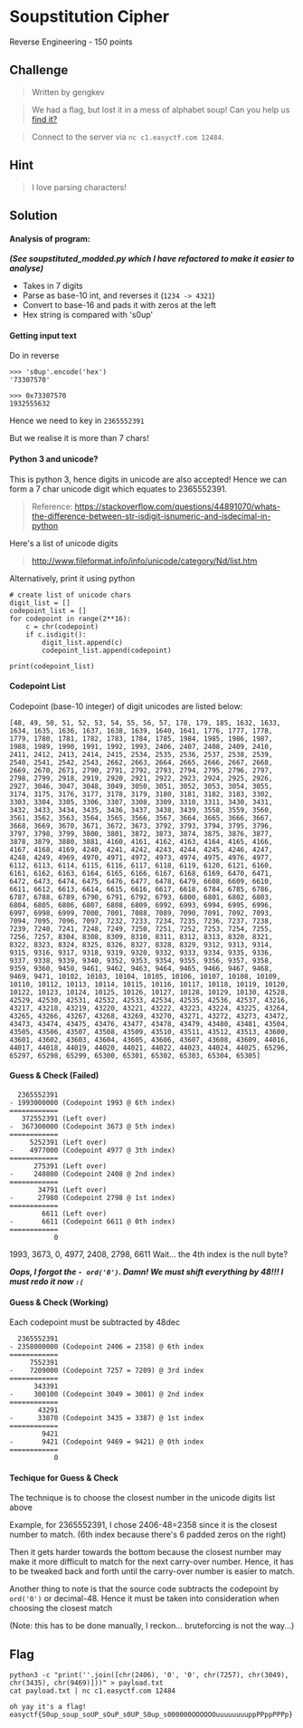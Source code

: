 # Soupstitution Cipher
Reverse Engineering - 150 points

## Challenge 
> Written by gengkev

> We had a flag, but lost it in a mess of alphabet soup! Can you help us [find it?](soupstituted.py)

> Connect to the server via `nc c1.easyctf.com 12484`.

## Hint
> I love parsing characters!

## Solution

#### Analysis of program:

***(See soupstituted_modded.py which I have refactored to make it easier to analyse)***

- Takes in 7 digits
- Parse as base-10 int, and reverses it (`1234 -> 4321`)
- Convert to base-16 and pads it with zeros at the left
- Hex string is compared with 's0up'

#### Getting input text

Do in reverse

    >>> 's0up'.encode('hex')
    '73307570'

    >>> 0x73307570
    1932555632

Hence we need to key in `2365552391`

But we realise it is more than 7 chars!

#### Python 3 and unicode?

This is python 3, hence digits in unicode are also accepted!
Hence we can form a 7 char unicode digit which equates to 2365552391.

> Reference: https://stackoverflow.com/questions/44891070/whats-the-difference-between-str-isdigit-isnumeric-and-isdecimal-in-python

Here's a list of unicode digits
> http://www.fileformat.info/info/unicode/category/Nd/list.htm

Alternatively, print it using python

    # create list of unicode chars
    digit_list = []
    codepoint_list = []
    for codepoint in range(2**16):
        c = chr(codepoint)
        if c.isdigit():
            digit_list.append(c)
            codepoint_list.append(codepoint)
     
    print(codepoint_list)

#### Codepoint List

Codepoint (base-10 integer) of digit unicodes are listed below:

    [48, 49, 50, 51, 52, 53, 54, 55, 56, 57, 178, 179, 185, 1632, 1633, 1634, 1635, 1636, 1637, 1638, 1639, 1640, 1641, 1776, 1777, 1778, 1779, 1780, 1781, 1782, 1783, 1784, 1785, 1984, 1985, 1986, 1987, 1988, 1989, 1990, 1991, 1992, 1993, 2406, 2407, 2408, 2409, 2410, 2411, 2412, 2413, 2414, 2415, 2534, 2535, 2536, 2537, 2538, 2539, 2540, 2541, 2542, 2543, 2662, 2663, 2664, 2665, 2666, 2667, 2668, 2669, 2670, 2671, 2790, 2791, 2792, 2793, 2794, 2795, 2796, 2797, 2798, 2799, 2918, 2919, 2920, 2921, 2922, 2923, 2924, 2925, 2926, 2927, 3046, 3047, 3048, 3049, 3050, 3051, 3052, 3053, 3054, 3055, 3174, 3175, 3176, 3177, 3178, 3179, 3180, 3181, 3182, 3183, 3302, 3303, 3304, 3305, 3306, 3307, 3308, 3309, 3310, 3311, 3430, 3431, 3432, 3433, 3434, 3435, 3436, 3437, 3438, 3439, 3558, 3559, 3560, 3561, 3562, 3563, 3564, 3565, 3566, 3567, 3664, 3665, 3666, 3667, 3668, 3669, 3670, 3671, 3672, 3673, 3792, 3793, 3794, 3795, 3796, 3797, 3798, 3799, 3800, 3801, 3872, 3873, 3874, 3875, 3876, 3877, 3878, 3879, 3880, 3881, 4160, 4161, 4162, 4163, 4164, 4165, 4166, 4167, 4168, 4169, 4240, 4241, 4242, 4243, 4244, 4245, 4246, 4247, 4248, 4249, 4969, 4970, 4971, 4972, 4973, 4974, 4975, 4976, 4977, 6112, 6113, 6114, 6115, 6116, 6117, 6118, 6119, 6120, 6121, 6160, 6161, 6162, 6163, 6164, 6165, 6166, 6167, 6168, 6169, 6470, 6471, 6472, 6473, 6474, 6475, 6476, 6477, 6478, 6479, 6608, 6609, 6610, 6611, 6612, 6613, 6614, 6615, 6616, 6617, 6618, 6784, 6785, 6786, 6787, 6788, 6789, 6790, 6791, 6792, 6793, 6800, 6801, 6802, 6803, 6804, 6805, 6806, 6807, 6808, 6809, 6992, 6993, 6994, 6995, 6996, 6997, 6998, 6999, 7000, 7001, 7088, 7089, 7090, 7091, 7092, 7093, 7094, 7095, 7096, 7097, 7232, 7233, 7234, 7235, 7236, 7237, 7238, 7239, 7240, 7241, 7248, 7249, 7250, 7251, 7252, 7253, 7254, 7255, 7256, 7257, 8304, 8308, 8309, 8310, 8311, 8312, 8313, 8320, 8321, 8322, 8323, 8324, 8325, 8326, 8327, 8328, 8329, 9312, 9313, 9314, 9315, 9316, 9317, 9318, 9319, 9320, 9332, 9333, 9334, 9335, 9336, 9337, 9338, 9339, 9340, 9352, 9353, 9354, 9355, 9356, 9357, 9358, 9359, 9360, 9450, 9461, 9462, 9463, 9464, 9465, 9466, 9467, 9468, 9469, 9471, 10102, 10103, 10104, 10105, 10106, 10107, 10108, 10109, 10110, 10112, 10113, 10114, 10115, 10116, 10117, 10118, 10119, 10120, 10122, 10123, 10124, 10125, 10126, 10127, 10128, 10129, 10130, 42528, 42529, 42530, 42531, 42532, 42533, 42534, 42535, 42536, 42537, 43216, 43217, 43218, 43219, 43220, 43221, 43222, 43223, 43224, 43225, 43264, 43265, 43266, 43267, 43268, 43269, 43270, 43271, 43272, 43273, 43472, 43473, 43474, 43475, 43476, 43477, 43478, 43479, 43480, 43481, 43504, 43505, 43506, 43507, 43508, 43509, 43510, 43511, 43512, 43513, 43600, 43601, 43602, 43603, 43604, 43605, 43606, 43607, 43608, 43609, 44016, 44017, 44018, 44019, 44020, 44021, 44022, 44023, 44024, 44025, 65296, 65297, 65298, 65299, 65300, 65301, 65302, 65303, 65304, 65305]


#### Guess & Check (Failed)

      2365552391
    - 1993000000 (Codepoint 1993 @ 6th index)
    ============
       372552391 (Left over)
    -  367300000 (Codepoint 3673 @ 5th index)
    ============
         5252391 (Left over)
    -    4977000 (Codepoint 4977 @ 3th index)
    ============
          275391 (Left over)
    -     240800 (Codepoint 2408 @ 2nd index)
    ============
           34791 (Left over)
    -      27980 (Codepoint 2798 @ 1st index)
    ============
            6611 (Left over)
    -       6611 (Codepoint 6611 @ 0th index)
    ============
               0

1993, 3673, 0, 4977, 2408, 2798, 6611
Wait... the 4th index is the null byte?

***Oops, I forgot the `- ord('0')`. Damn! We must shift everything by 48!!! I must redo it now `:(`***

#### Guess & Check (Working)

Each codepoint must be subtracted by 48dec

      2365552391
    - 2358000000 (Codepoint 2406 = 2358) @ 6th index
    ============
         7552391
    -    7209000 (Codepoint 7257 = 7209) @ 3rd index
    ============
          343391
    -     300100 (Codepoint 3049 = 3001) @ 2nd index
    ============
           43291
    -      33870 (Codepoint 3435 = 3387) @ 1st index
    ============
            9421 
    -       9421 (Codepoint 9469 = 9421) @ 0th index
    ============
               0

#### Techique for Guess & Check
The technique is to choose the closest number in the unicode digits list above

Example, for 2365552391, I chose 2406-48=2358 since it is the closest number to match. (6th index because there's 6 padded zeros on the right)

Then it gets harder towards the bottom because the closest number may make it more difficult to match for the next carry-over number. Hence, it has to be tweaked back and forth until the carry-over number is easier to match.

Another thing to note is that the source code subtracts the codepoint by `ord('0')` or decimal-48. Hence it must be taken into consideration when choosing the closest match

(Note: this has to be done manually, I reckon... bruteforcing is not the way...)

## Flag

    python3 -c "print(''.join([chr(2406), '0', '0', chr(7257), chr(3049), chr(3435), chr(9469)]))" > payload.txt
    cat payload.txt | nc c1.easyctf.com 12484

    oh yay it's a flag! easyctf{S0up_soup_soUP_sOuP_s0UP_S0up_s000000OOOOOOuuuuuuuuppPPppPPPp}
